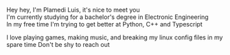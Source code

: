 Hey hey, I'm Plamedi Luis, it's nice to meet you \
I'm currently studying for a bachelor's degree in Electronic Engineering \
In my free time I'm trying to get better at Python, C++ and Typescript 

I love playing games, making music, and breaking my linux config files in my spare time 
Don't be shy to reach out 

<!---
Kapongoboy/Kapongoboy is a ✨ special ✨ repository because its `README.md` (this file) appears on your GitHub profile.
You can click the Preview link to take a look at your changes.
--->
